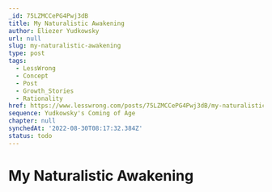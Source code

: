 ```yaml
---
_id: 75LZMCCePG4Pwj3dB
title: My Naturalistic Awakening
author: Eliezer Yudkowsky
url: null
slug: my-naturalistic-awakening
type: post
tags:
  - LessWrong
  - Concept
  - Post
  - Growth_Stories
  - Rationality
href: https://www.lesswrong.com/posts/75LZMCCePG4Pwj3dB/my-naturalistic-awakening
sequence: Yudkowsky's Coming of Age
chapter: null
synchedAt: '2022-08-30T08:17:32.384Z'
status: todo
---
```


# My Naturalistic Awakening
